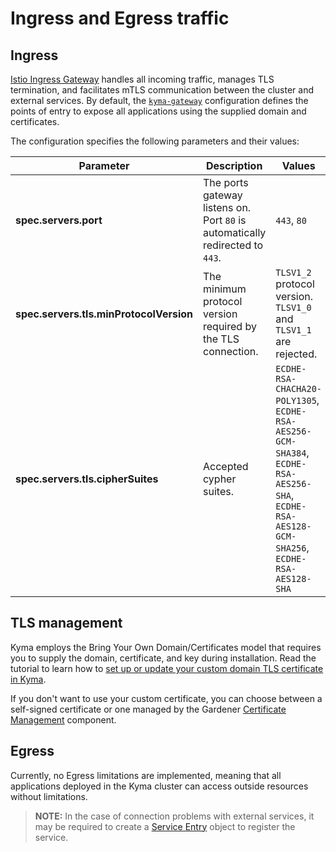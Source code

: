 # Ingress and Egress traffic

## Ingress

[Istio Ingress Gateway](https://istio.io/latest/docs/reference/config/networking/gateway/) handles all incoming traffic, manages TLS termination, and facilitates mTLS communication between the cluster and external services. By default, the [`kyma-gateway`](https://github.com/kyma-project/kyma/blob/main/resources/istio-resources/templates/gateway.yaml) configuration defines the points of entry to expose all applications using the supplied domain and certificates.

The configuration specifies the following parameters and their values:

| Parameter                               | Description                                                                    | Values                                                                                                                                      |
|-----------------------------------------|--------------------------------------------------------------------------------|---------------------------------------------------------------------------------------------------------------------------------------------|
| **spec.servers.port**                   | The ports gateway listens on.  Port `80` is automatically redirected to `443`. | `443`, `80`                                                                                                                                 |
| **spec.servers.tls.minProtocolVersion** | The minimum protocol version required by the TLS connection.                   | `TLSV1_2` protocol version. `TLSV1_0` and `TLSV1_1` are rejected.                                                                           |
| **spec.servers.tls.cipherSuites**       | Accepted cypher suites.                                                        | `ECDHE-RSA-CHACHA20-POLY1305`, `ECDHE-RSA-AES256-GCM-SHA384`, `ECDHE-RSA-AES256-SHA`, `ECDHE-RSA-AES128-GCM-SHA256`, `ECDHE-RSA-AES128-SHA` |



## TLS management

Kyma employs the Bring Your Own Domain/Certificates model that requires you to supply the domain, certificate, and key during installation. Read the tutorial to learn how to [set up or update your custom domain TLS certificate in Kyma](https://kyma-project.io/docs/kyma/latest/03-tutorials/00-security/sec-01-tls-certificates-security/).

If you don't want to use your custom certificate, you can choose between a self-signed certificate or one managed by the Gardener [Certificate Management](https://github.com/gardener/cert-management) component.

## Egress

Currently, no Egress limitations are implemented, meaning that all applications deployed in the Kyma cluster can access outside resources without limitations.

>**NOTE:** In the case of connection problems with external services, it may be required to create a [Service Entry](https://istio.io/latest/docs/reference/config/networking/service-entry/) object to register the service.
